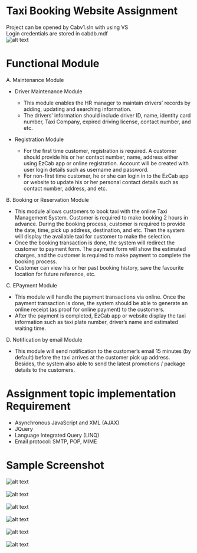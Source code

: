 # Taxi Booking Website Assignment
Project can be opened by Cabv1.sln with using VS </br>
Login credentials are stored in cabdb.mdf</br>
![alt text](https://s8.postimg.cc/pd8qdqpjp/image.jpg)

# Functional Module </br>
A.	Maintenance Module</br>
- Driver Maintenance Module
  -	This module enables the HR manager to maintain drivers’ records by adding, updating and searching information. 
  -	The drivers’ information should include driver ID, name, identity card number, Taxi Company, expired driving license, contact number, and etc. 

- Registration Module 
  -	For the first time customer, registration is required. A customer should provide his or her contact number, name, address either using EzCab app or online registration. Account will be created with user login details such as username and password.
  -	For non-first time customer, he or she can login in to the EzCab app or website to update his or her personal contact details such as contact number, address, and etc.

B.	Booking or Reservation Module
-	This module allows customers to book taxi with the online Taxi Management System. Customer is required to make booking 2 hours in advance. During the booking process, customer is required to provide the date, time, pick up address, destination, and etc. Then the system will display the available taxi for customer to make the selection.  
-	Once the booking transaction is done, the system will redirect the customer to payment form. The payment form will show the estimated charges, and the customer is required to make payment to complete the booking process. 
-	Customer can view his or her past booking history, save the favourite location for future reference, etc.

C.	EPayment Module
-	This module will handle the payment transactions via online. Once the payment transaction is done, the system should be able to generate an online receipt (as proof for online payment) to the customers.
-	After the payment is completed, EzCab app or website display the taxi information such as taxi plate number, driver’s name and estimated waiting time. 

D.	Notification by email Module
-	This module will send notification to the customer’s email 15 minutes (by default) before the taxi arrives at the customer pick up address. Besides, the system also able to send the latest promotions / package details to the customers. 

# Assignment topic implementation Requirement
- Asynchronous JavaScript and XML (AJAX)
-	JQuery
- Language Integrated Query (LINQ)
- Email protocol: SMTP, POP, MIME

# Sample Screenshot
![alt text](https://s8.postimg.cc/onpy1les5/image.jpg) </br></br>
![alt text](https://s8.postimg.cc/krcm5mgxx/image.jpg) </br></br>
![alt text](https://s8.postimg.cc/ffxpkwn5h/image.jpg) </br></br>
![alt text](https://s8.postimg.cc/b6sziqzbp/image.jpg) </br></br>
![alt text](https://s8.postimg.cc/pq04k606d/image.jpg) </br></br>
![alt text](https://s8.postimg.cc/cluk7gd9h/image.jpg) </br></br>

